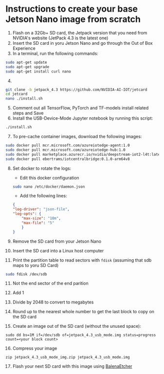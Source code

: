 # Instructions to create your base Jetson Nano image from scratch

1. Flash on a 32Gb+ SD card, the Jetpack version that you need from NVIDIA's website (JetPack 4.3 is the latest one)
2. Insert the SD card in yoru Jetson Nano and go through the Out of Box Experience
3. In a terminal, run the following commands:

```bash
sudo apt-get update
sudo apt-get upgrade
sudo apt-get install curl nano
```

4. 

```bash
git clone -b jetpack_4.3 https://github.com/NVIDIA-AI-IOT/jetcard
cd jetcard
nano ./install.sh
```

5. Comment out all TensorFlow, PyTorch and TF-models install related steps and Save
6. Install the USB-Device-Mode Jupyter notebook by running this script:

```bash
./install.sh
```

7. To pre-cache container images, download the following images:

```bash
sudo docker pull mcr.microsoft.com/azureiotedge-agent:1.0
sudo docker pull mcr.microsoft.com/azureiotedge-hub:1.0
sudo docker pull marketplace.azurecr.io/nvidia/deepstream-iot2-l4t:latest
sudo docker pull ebertrams/iotcentralbridge:0.1.0-arm64v8
```

8. Set docker to rotate the logs:

    - Edit this docker configuration

    ```bash
    sudo nano /etc/docker/daemon.json
    ```

    - Add the following lines:

    ```json
    {
    "log-driver": "json-file",
    "log-opts": {
        "max-size": "10m",
        "max-file": "5"
        }
    }
    ```

8. Remove the SD card from your Jetson Nano
9. Insert the SD card into a Linux host computer
10. Print the partition table to read sectors with `fdisk` (assuming that sdb maps to yoru SD Card)

```bash
sudo fdisk /dev/sdb
```

11. Not the end sector of the end parition
12. Add 1
13. Divide by 2048 to convert to megabytes
14. Round up to the nearest whole number to get the last block to copy on the SD card

15. Create an image out of the SD card (without the unused space):

```
sudo dd bs=1M if=/dev/sdb of=jetpack_4.3_usb_mode.img status=progress count=<your block count>
```

16. Compress your image

```
zip jetpack_4.3_usb_mode_img.zip jetpack_4.3_usb_mode.img
```

17. Flash your next SD card with this image using [BalenaEtcher](https://www.balena.io/etcher/)
